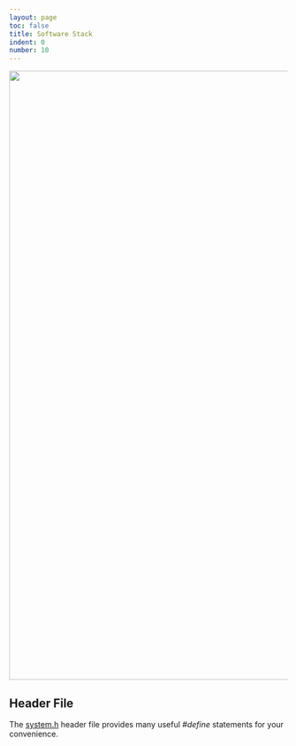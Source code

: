 ```yaml
---
layout: page
toc: false
title: Software Stack
indent: 0
number: 10
---
```


<img src = "{% link media/software_stack.png %}" width="1100">


## Header File 

The [system.h](https://github.com/byu-cpe/ecen427_student/blob/master/userspace/drivers/system.h) header file provides many useful *#define* statements for your convenience.